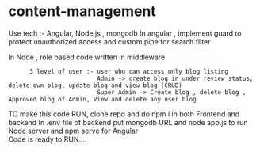 # content-management
Use tech :- Angular, Node.js , mongodb
In angular ,  implement guard to protect unauthorized access and custom pipe for search filter

In Node ,    role based code written in middleware

          3 level of user :- user who can access only blog listing 
                             Admin -> create blog in under review status, delete own blog, update blog and view blog (CRUD)
                             Super Admin -> Create blog , delete blog , Approved blog of Admin, View and delete any user blog
                               
                               
 TO make this code RUN, 
 clone repo and do npm i in both Frontend and backend 
 In .env file of backend put mongodb URL and 
 node app.js to run Node server and npm serve for Angular  
 Code is ready to RUN....  
 
